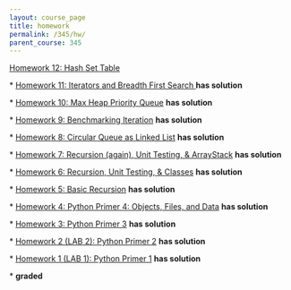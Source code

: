 ```yaml
---
layout: course_page
title: homework
permalink: /345/hw/
parent_course: 345
---
```


[Homework 12: Hash Set Table ](/345/hw12) 

\*  [Homework 11: Iterators and Breadth First Search ](/345/hw11) **has solution**

\*  [Homework 10: Max Heap Priority Queue](/345/hw10) **has solution**

\*  [Homework 9: Benchmarking Iteration](/345/hw9) **has solution**

\*  [Homework 8: Circular Queue as Linked List](/345/hw8) **has solution**

\*  [Homework 7: Recursion (again), Unit Testing, & ArrayStack](/345/hw7) **has solution** 

\*  [Homework 6: Recursion, Unit Testing, & Classes](/345/hw6) **has solution** 

\*  [Homework 5: Basic Recursion](/345/hw5) **has solution** 

\*  [Homework 4: Python Primer 4: Objects, Files, and Data](/345/hw4) **has solution** 

\*  [Homework 3: Python Primer 3](/345/hw3) **has solution** 

\*  [Homework 2 (LAB 2): Python Primer 2](/345/hw2) **has solution**

\*  [Homework 1 (LAB 1): Python Primer 1](/345/hw1/) **has solution**


\* **graded**
